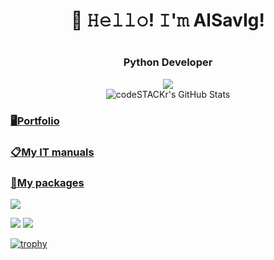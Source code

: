 <h1 align="center">👋 𝙷𝚎𝚕𝚕𝚘! 𝙸'𝚖 AlSavIg!<h1>
<h3 align="center">Python Developer</h3>
<p align="center">
 <a href="https://web.telegram.org/k/#@alesavigo"><img src="https://img.shields.io/badge/-Telegram-blue?style=flat&logo=Telegram&logoColor=white" /></a>
 <br>
 <img alt="codeSTACKr's GitHub Stats" src="https://komarev.com/ghpvc/?username=your-github-AlSavIg&color=green" />
</p>
 
 
### [🖥Portfolio](https://github.com/AlSavIg/Portfolio)
### [📋My IT manuals]()
### [📀My packages]()
 
 
![](https://github-profile-summary-cards.vercel.app/api/cards/profile-details?username=AlSavIg&theme=solarized_dark)

![](https://github-profile-summary-cards.vercel.app/api/cards/repos-per-language?username=AlSavIg&theme=solarized_dark)
![](https://github-profile-summary-cards.vercel.app/api/cards/stats?username=AlSavIg&theme=solarized_dark)

[![trophy](https://github-profile-trophy.vercel.app/?username=AlSavIg)](https://github.com/AlSavIg/github-profile-trophy)
